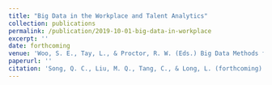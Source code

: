 ```yaml
---
title: "Big Data in the Workplace and Talent Analytics"
collection: publications
permalink: /publication/2019-10-01-big-data-in-workplace
excerpt: ''
date: forthcoming
venue: 'Woo, S. E., Tay, L., & Proctor, R. W. (Eds.) Big Data Methods for Psychological Research: New Horizons and Challenges'
paperurl: ''
citation: 'Song, Q. C., Liu, M. Q., Tang, C., & Long, L. (forthcoming). Big Data in the Workplace and Talent Analytics in Woo, S. E., Tay, L., & Proctor, R. W. (Eds.) <i>Big Data Methods for Psychological Research: New Horizons and Challenges.</i>'
---
```

